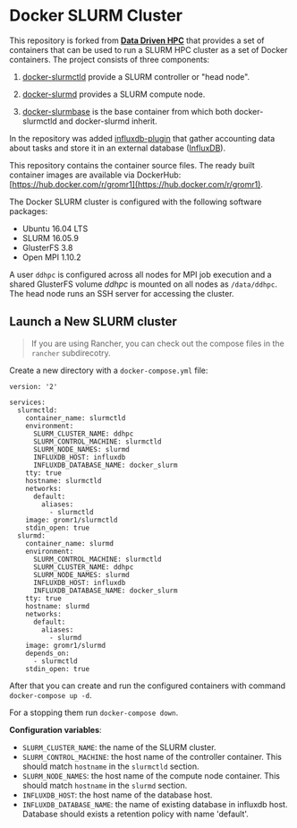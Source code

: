 # Docker SLURM Cluster

This repository is forked from **[Data Driven HPC](https://github.com/datadrivenhpc/docker-slurmbase)** 
that provides a set of containers that can be used to run a SLURM HPC cluster as a set of Docker
containers. The project consists of three components:

1. [docker-slurmctld](https://github.com/GRomR1/docker-slurmctld) provide
a SLURM controller or "head node".

2. [docker-slurmd](https://github.com/GRomR1/docker-slurmd) provides a
SLURM compute node.

3. [docker-slurmbase](https://github.com/GRomR1/docker-slurmbase) is the
base container from which both docker-slurmctld and docker-slurmd inherit.

In the repository was added [influxdb-plugin](https://github.com/GRomR1/influxdb-slurm-monitoring) 
that gather accounting data about tasks and store it in an external database ([InfluxDB](https://docs.influxdata.com/influxdb)). 

This repository contains the container source files. The ready built container
images are available via DockerHub: [https://hub.docker.com/r/gromr1](https://hub.docker.com/r/gromr1).

The Docker SLURM cluster is configured with the following software packages:

- Ubuntu 16.04 LTS
- SLURM 16.05.9
- GlusterFS 3.8
- Open MPI 1.10.2

A user `ddhpc` is configured across all nodes for MPI job execution and a shared
GlusterFS volume *ddhpc* is mounted on all nodes as `/data/ddhpc`. The head node
runs an SSH server for accessing the cluster.

## Launch a New SLURM cluster

> If you are using Rancher, you can check out the compose files in the
> `rancher` subdirecotry. 

Create a new directory with a `docker-compose.yml` file:

```
version: '2'

services:
  slurmctld:
    container_name: slurmctld
    environment:
      SLURM_CLUSTER_NAME: ddhpc
      SLURM_CONTROL_MACHINE: slurmctld
      SLURM_NODE_NAMES: slurmd
      INFLUXDB_HOST: influxdb
      INFLUXDB_DATABASE_NAME: docker_slurm
    tty: true
    hostname: slurmctld
    networks:
      default:
        aliases:
          - slurmctld
    image: gromr1/slurmctld
    stdin_open: true
  slurmd:
    container_name: slurmd
    environment:
      SLURM_CONTROL_MACHINE: slurmctld
      SLURM_CLUSTER_NAME: ddhpc
      SLURM_NODE_NAMES: slurmd
      INFLUXDB_HOST: influxdb
      INFLUXDB_DATABASE_NAME: docker_slurm
    tty: true
    hostname: slurmd
    networks:
      default:
        aliases:
          - slurmd
    image: gromr1/slurmd
    depends_on:
      - slurmctld
    stdin_open: true
```

After that you can create and run the configured containers with command `docker-compose up -d`.

For a stopping them run `docker-compose down`. 


**Configuration variables**:

  * `SLURM_CLUSTER_NAME`: the name of the SLURM cluster.
  * `SLURM_CONTROL_MACHINE`: the host name of the controller container. This should match `hostname` in the `slurmctld` section.
  * `SLURM_NODE_NAMES`: the host name of the compute node container. This should match `hostname` in the `slurmd` section.
  * `INFLUXDB_HOST`: the host name of the database host. 
  * `INFLUXDB_DATABASE_NAME`: the name of existing database in influxdb host. Database should exists a retention policy with name 'default'. 

